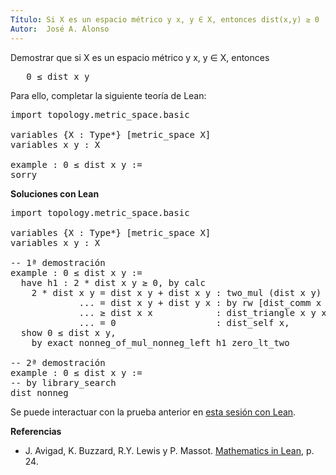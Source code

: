 ```yaml
---
Título: Si X es un espacio métrico y x, y ∈ X, entonces dist(x,y) ≥ 0
Autor:  José A. Alonso
---
```


Demostrar que si X es un espacio métrico y x, y ∈ X, entonces
<pre lang="text">
   0 ≤ dist x y
</pre>

Para ello, completar la siguiente teoría de Lean:

<pre lang="lean">
import topology.metric_space.basic

variables {X : Type*} [metric_space X]
variables x y : X

example : 0 ≤ dist x y :=
sorry
</pre>
<!--more-->

<b>Soluciones con Lean</b>

<pre lang="lean">
import topology.metric_space.basic

variables {X : Type*} [metric_space X]
variables x y : X

-- 1ª demostración
example : 0 ≤ dist x y :=
  have h1 : 2 * dist x y ≥ 0, by calc
    2 * dist x y = dist x y + dist x y : two_mul (dist x y)
             ... = dist x y + dist y x : by rw [dist_comm x y]
             ... ≥ dist x x            : dist_triangle x y x
             ... = 0                   : dist_self x,
  show 0 ≤ dist x y,
    by exact nonneg_of_mul_nonneg_left h1 zero_lt_two

-- 2ª demostración
example : 0 ≤ dist x y :=
-- by library_search
dist_nonneg
</pre>

Se puede interactuar con la prueba anterior en <a href="https://leanprover-community.github.io/lean-web-editor/#url=https://raw.githubusercontent.com/jaalonso/Calculemus/main/src/Distancia_no_negativa.lean" rel="noopener noreferrer" target="_blank">esta sesión con Lean</a>.

<b>Referencias</b>

+ J. Avigad, K. Buzzard, R.Y. Lewis y P. Massot. [Mathematics in Lean](https://bit.ly/3U4UjBk), p. 24.
